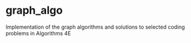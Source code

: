 # graph_algo
Implementation of the graph algorithms and solutions to selected coding problems in Algorithms 4E
